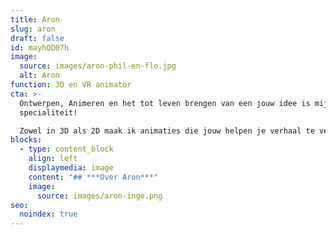 ```yaml
---
title: Aron
slug: aron
draft: false
id: mayhQD07h
image:
  source: images/aron-phil-en-flo.jpg
  alt: Aron
function: 3D en VR animator
cta: >-
  Ontwerpen, Animeren en het tot leven brengen van een jouw idee is mijn
  specialiteit! 

  Zowel in 3D als 2D maak ik animaties die jouw helpen je verhaal te vertellen.
blocks:
  - type: content_block
    align: left
    displaymedia: image
    content: "## ***Over Aron***"
    image:
      source: images/aron-inge.png
seo:
  noindex: true
---
```


